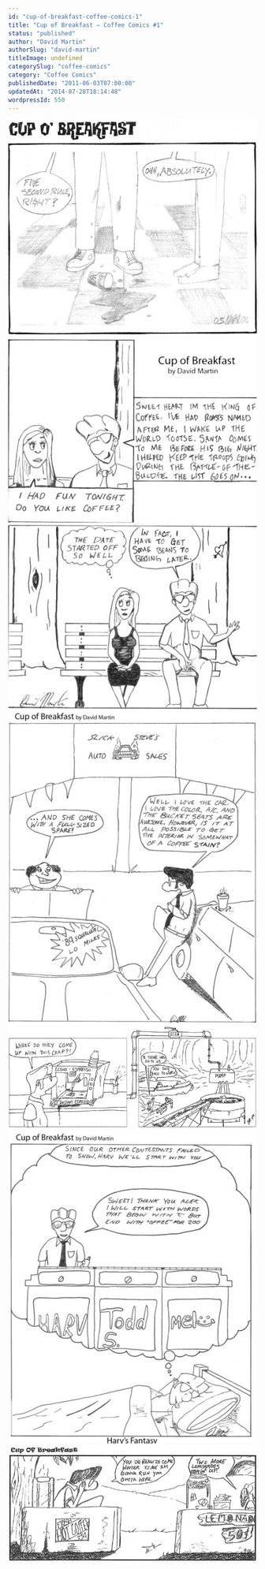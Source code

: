 ```yaml
---
id: "cup-of-breakfast-coffee-comics-1"
title: "Cup of Breakfast – Coffee Comics #1"
status: "published"
author: "David Martin"
authorSlug: "david-martin"
titleImage: undefined
categorySlug: "coffee-comics"
category: "Coffee Comics"
publishedDate: "2011-06-03T07:00:00"
updatedAt: "2014-07-28T18:14:48"
wordpressId: 550
---
```


![comic-5-second-rule](comic-5-second-rule1.jpg) ![comic-bad-date](comic-bad-date.jpg) ![comic-car-sale](comic-car-sale.jpg) ![comic-econo-espresso](comic-econo-espresso.jpg) ![comic-harvs-fantasy](comic-harvs-fantasy.jpg) ![comic-lemonade](comic-lemonade.jpg)
